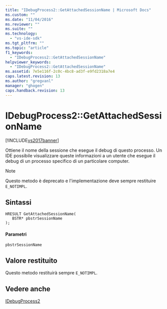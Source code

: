 ```yaml
---
title: "IDebugProcess2::GetAttachedSessionName | Microsoft Docs"
ms.custom: ""
ms.date: "11/04/2016"
ms.reviewer: ""
ms.suite: ""
ms.technology: 
  - "vs-ide-sdk"
ms.tgt_pltfrm: ""
ms.topic: "article"
f1_keywords: 
  - "IDebugProcess2::GetAttachedSessionName"
helpviewer_keywords: 
  - "IDebugProcess2::GetAttachedSessionName"
ms.assetid: 7e5e116f-2c0c-4bc8-ad3f-e9fd2318a7e4
caps.latest.revision: 13
ms.author: "gregvanl"
manager: "ghogen"
caps.handback.revision: 13
---
```

# IDebugProcess2::GetAttachedSessionName
[!INCLUDE[vs2017banner](../../../code-quality/includes/vs2017banner.md)]

Ottiene il nome della sessione che esegue il debug di questo processo.  Un IDE possibile visualizzare queste informazioni a un utente che esegue il debug di un processo specifico di un particolare computer.  
  
> [!NOTE]
>  Questo metodo è deprecato e l'implementazione deve sempre restituire `E_NOTIMPL`.  
  
## Sintassi  
  
```  
HRESULT GetAttachedSessionName(  
   BSTR* pbstrSessionName  
);  
```  
  
#### Parametri  
 `pbstrSessionName`  
  
## Valore restituito  
 Questo metodo restituirà sempre `E_NOTIMPL`.  
  
## Vedere anche  
 [IDebugProcess2](../../../extensibility/debugger/reference/idebugprocess2.md)